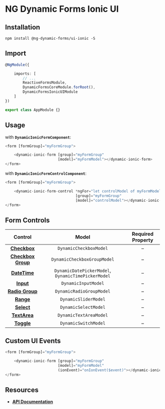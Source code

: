 # NG Dynamic Forms Ionic UI

## Installation
```
npm install @ng-dynamic-forms/ui-ionic -S
```

## Import
```ts
@NgModule({

    imports: [
        // ...
        ReactiveFormsModule,
        DynamicFormsCoreModule.forRoot(),
        DynamicFormsIonicUIModule
    ]
})

export class AppModule {}
```

## Usage

with **`DynamicIonicFormComponent`**:
```ts
<form [formGroup]="myFormGroup">

    <dynamic-ionic-form [group]="myFormGroup"
                        [model]="myFormModel"></dynamic-ionic-form>
</form>
```

with **`DynamicIonicFormControlComponent`**:
```ts
<form [formGroup]="myFormGroup">

    <dynamic-ionic-form-control *ngFor="let controlModel of myFormModel"
                                [group]="myFormGroup"
                                [model]="controlModel"></dynamic-ionic-form-control>
</form>
```

## Form Controls

|                                  Control                                  	|                        Model                       	| Required Property 	|
|:-------------------------------------------------------------------------:	|:--------------------------------------------------:	|:-----------------:	|
|    **[Checkbox](http://ionicframework.com/docs/components/#checkbox)**    	| `DynamicCheckboxModel`                             	|         –         	|
| **[Checkbox Group](http://ionicframework.com/docs/components/#checkbox)** 	| `DynamicCheckboxGroupModel`                        	|         –         	|
|    **[DateTime](http://ionicframework.com/docs/components/#datetime)**    	| `DynamicDatePickerModel`, `DynamicTimePickerModel` 	|         –         	|
|       **[Input](http://ionicframework.com/docs/components/#inputs)**      	| `DynamicInputModel`                                	|         –         	|
|    **[Radio Group](http://ionicframework.com/docs/components/#radio)**    	| `DynamicRadioGroupModel`                           	|         –         	|
|       **[Range](http://ionicframework.com/docs/components/#range)**       	| `DynamicSliderModel`                               	|         –         	|
|      **[Select](http://ionicframework.com/docs/components/#select)**      	| `DynamicSelectModel`                               	|         –         	|
|     **[TextArea](http://ionicframework.com/docs/components/#inputs)**     	| `DynamicTextAreaModel`                             	|         –         	|
|      **[Toggle](http://ionicframework.com/docs/components/#toggle)**      	| `DynamicSwitchModel`                               	|         –         	|

## Custom UI Events
```ts
<form [formGroup]="myFormGroup">

    <dynamic-ionic-form [group]="myFormGroup"
                        [model]="myFormModel"
                        (ionEvent)="onIonEvent($event)"></dynamic-ionic-form>
</form>
```

## Resources

* [**API Documentation**](http://ng2-dynamic-forms.udos86.de/docs/ui-ionic/)